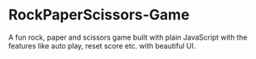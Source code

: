 # RockPaperScissors-Game
A fun rock, paper and scissors game built with plain JavaScript with the features like auto play, reset score etc. with beautiful UI.
